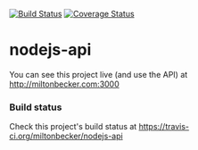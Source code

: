 [![Build Status](https://travis-ci.org/miltonbecker/nodejs-api.svg?branch=master)](https://travis-ci.org/miltonbecker/nodejs-api) [![Coverage Status](https://coveralls.io/repos/github/miltonbecker/nodejs-api/badge.svg?branch=master)](https://coveralls.io/github/miltonbecker/nodejs-api?branch=master)

# nodejs-api

You can see this project live (and use the API) at http://miltonbecker.com:3000

### Build status

Check this project's build status at https://travis-ci.org/miltonbecker/nodejs-api
